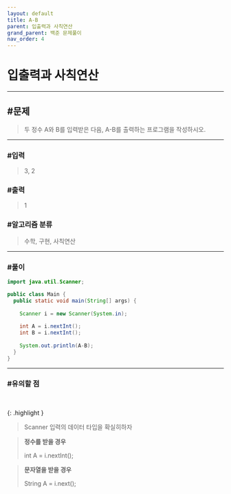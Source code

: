 ```yaml
---
layout: default
title: A-B
parent: 입출력과 사칙연산
grand_parent: 백준 문제풀이
nav_order: 4
---
```


# 입출력과 사칙연산

---

## #문제

> 두 정수 A와 B를 입력받은 다음, A-B를 출력하는 프로그램을 작성하시오.

---

### #입력

> 3, 2

### #출력

> 1

### #알고리즘 분류

> 수학, 구현, 사칙연산

---

### #풀이

```java
import java.util.Scanner;

public class Main {
  public static void main(String[] args) {
		
    Scanner i = new Scanner(System.in);
		
    int A = i.nextInt();
    int B = i.nextInt();
		
    System.out.println(A-B);
  }
}
```

---

### #유의할 점

<br/>

{: .highlight }
> Scanner 입력의 데이터 타입을 확실히하자

> **정수를 받을 경우**
>
> int A = i.nextInt();

> **문자열을 받을 경우**
>
> String A = i.next();